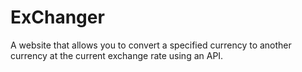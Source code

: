 # ExChanger
A website that allows you to convert a specified currency to another currency at the current exchange rate using an API.
